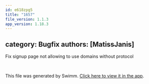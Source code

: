 ```yaml
---
id: e618zpg5
title: "1657"
file_version: 1.1.3
app_version: 1.18.3
---
```


## category: Bugfix authors: \[MatissJanis\]

Fix signup page not allowing to use domains without protocol

<br/>

This file was generated by Swimm. [Click here to view it in the app](https://app.swimm.io/repos/Z2l0aHViJTNBJTNBYWN0dWFsJTNBJTNBc2FuanBhcmVlaw==/docs/e618zpg5).
